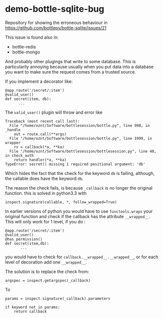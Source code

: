 # demo-bottle-sqlite-bug

Repository for showing the erroneous behaviour in https://github.com/bottlepy/bottle-sqlite/issues/21

This issue is found also in:

 - bottle-redis
 - bottle-mongo

And probably other plugings that write to some database.
This is particularily annoying because usually when you put data into a database
you want to make sure the request comes from a trusted source.

If you implement a decorator like:
```
@app.route('/secret/:item')
@valid_user()
def secret(item, db):
      ...
```

The `valid_user()` plugin will throw and error like

```
Traceback (most recent call last):
  File "/home/oznt/Software/bottlesession/bottle.py", line 998, in _handle
    out = route.call(**args)
  File "/home/oznt/Software/bottlesession/bottle.py", line 1999, in wrapper
    rv = callback(*a, **ka)
  File "/home/oznt/Software/bottlesession/bottlesession.py", line 48, in check_auth
    return handler(*a, **ka)
TypeError: secret() missing 1 required positional argument: 'db'
```

Which hides the fact that the check for the keyword `db` is failing, although, the callable does have
the keyword `db`.

The reason the check fails, is because `_callback` is no longer the original
function. this is solved in python3.3 with

```
inspect.signature(callable, *, follow_wrapped=True)
```
In earlier versions of python you would have to use `functools.wraps` your
original function and check if the callback has the attribute ``__wrapped__``.
This will only work for 1 level, if you do :

```
@app.route('/secret/:item')
@valid_user()
@has_permission()
def secret(item,db):
       ...
```
you would have to check for `callback.__wrapped__.__wrapped__`, or for each level of decoration add one `__wrapped__`.

The solution is to replace the check from:

```
argspec = inspect.getargspec(_callback)
```

To

```
params = inspect.signature(_callback).parameters

if keyword not in params:
    return callback

```
